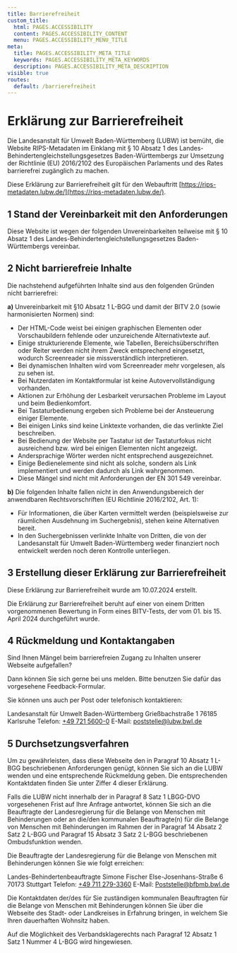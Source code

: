 ```yaml
---
title: Barrierefreiheit
custom_title:
  html: PAGES.ACCESSIBILITY
  content: PAGES.ACCESSIBILITY_CONTENT
  menu: PAGES.ACCESSIBILITY_MENU_TITLE
meta:
  title: PAGES.ACCESSIBILITY_META_TITLE
  keywords: PAGES.ACCESSIBILITY_META_KEYWORDS
  description: PAGES.ACCESSIBILITY_META_DESCRIPTION
visible: true
routes:
  default: /barrierefreiheit
---
```



# Erklärung zur Barrierefreiheit

Die Landesanstalt für Umwelt Baden-Württemberg (LUBW) ist bemüht, die Website RIPS-Metadaten im Einklang mit § 10 Absatz 1 des Landes-Behindertengleichstellungsgesetzes Baden-Württembergs zur Umsetzung der Richtlinie (EU) 2016/2102 des Europäischen Parlaments und des Rates barrierefrei zugänglich zu machen.

Diese Erklärung zur Barrierefreiheit gilt für den Webauftritt [https://rips-metadaten.lubw.de/](https://rips-metadaten.lubw.de/).

## 1 Stand der Vereinbarkeit mit den Anforderungen

Diese Website ist wegen der folgenden Unvereinbarkeiten teilweise mit § 10 Absatz 1 des Landes-Behindertengleichstellungsgesetzes Baden-Württembergs vereinbar.

## 2 Nicht barrierefreie Inhalte

Die nachstehend aufgeführten Inhalte sind aus den folgenden Gründen nicht barrierefrei:

**a)** Unvereinbarkeit mit §10 Absatz 1 L-BGG und damit der BITV 2.0 (sowie harmonisierten Normen) sind:

* Der HTML-Code weist bei einigen graphischen Elementen oder Vorschaubildern fehlende oder unzureichende Alternativtexte auf.
* Einige strukturierende Elemente, wie Tabellen, Bereichsüberschriften oder Reiter werden nicht ihrem Zweck entsprechend eingesetzt, wodurch Screenreader sie missverständlich interpretieren.
* Bei dynamischen Inhalten wird vom Screenreader mehr vorgelesen, als zu sehen ist.
* Bei Nutzerdaten im Kontaktformular ist keine Autovervollständigung vorhanden.
* Aktionen zur Erhöhung der Lesbarkeit verursachen Probleme im Layout und beim Bedienkomfort.
* Bei Tastaturbedienung ergeben sich Probleme bei der Ansteuerung einiger Elemente.
* Bei einigen Links sind keine Linktexte vorhanden, die das verlinkte Ziel beschreiben.
* Bei Bedienung der Website per Tastatur ist der Tastaturfokus nicht ausreichend bzw. wird bei einigen Elementen nicht angezeigt.
* Andersprachige Wörter werden nicht entsprechend ausgezeichnet.
* Einige Bedienelemente sind nicht als solche, sondern als Link implementiert und werden dadurch als Link wahrgenommen.
* Diese Mängel sind nicht mit Anforderungen der EN 301 549 vereinbar.

**b)** Die folgenden Inhalte fallen nicht in den Anwendungsbereich der anwendbaren Rechtsvorschriften (EU Richtlinie 2016/2102, Art. 1):

* Für Informationen, die über Karten vermittelt werden (beispielsweise zur räumlichen Ausdehnung im Suchergebnis), stehen keine Alternativen bereit.
* In den Suchergebnissen verlinkte Inhalte von Dritten, die von der Landesanstalt für Umwelt Baden-Württemberg weder finanziert noch entwickelt werden noch deren Kontrolle unterliegen.

## 3 Erstellung dieser Erklärung zur Barrierefreiheit

Diese Erklärung zur Barrierefreiheit wurde am 10.07.2024 erstellt.

Die Erklärung zur Barrierefreiheit beruht auf einer von einem Dritten vorgenommenen Bewertung in Form eines BITV-Tests, der vom 01. bis 15. April 2024 durchgeführt wurde.

## 4 Rückmeldung und Kontaktangaben

Sind Ihnen Mängel beim barrierefreien Zugang zu Inhalten unserer Webseite aufgefallen?

Dann können Sie sich gerne bei uns melden. Bitte benutzen Sie dafür das vorgesehene Feedback-Formular.

Sie können uns auch per Post oder telefonisch kontaktieren:

Landesanstalt für Umwelt Baden-Württemberg
Grießbachstraße 1
76185 Karlsruhe
Telefon: [+49 721 5600-0](tel:+4972156000)
E-Mail: [poststelle@lubw.bwl.de](mailto:poststelle@lubw.bwl.de)

## 5 Durchsetzungsverfahren

Um zu gewährleisten, dass diese Webseite den in Paragraf 10 Absatz 1 L-BGG beschriebenen Anforderungen genügt, können Sie sich an die LUBW wenden und eine entsprechende Rückmeldung geben. Die entsprechenden Kontaktdaten finden Sie unter Ziffer 4 dieser Erklärung.

Falls die LUBW nicht innerhalb der in Paragraf 8 Satz 1 LBGG-DVO vorgesehenen Frist auf Ihre Anfrage antwortet, können Sie sich an die Beauftragte der Landesregierung für die Belange von Menschen mit Behinderungen oder an die/den kommunalen Beauftragte(n) für die Belange von Menschen mit Behinderungen im Rahmen der in Paragraf 14 Absatz 2 Satz 2 L-BGG und Paragraf 15 Absatz 3 Satz 2 L-BGG beschriebenen Ombudsfunktion wenden.

Die Beauftragte der Landesregierung für die Belange von Menschen mit Behinderungen können Sie wie folgt erreichen:

Landes-Behindertenbeauftragte
Simone Fischer
Else-Josenhans-Straße 6
70173 Stuttgart
Telefon: [+49 711 279-3360](tel:+497112793360)
E-Mail: [Poststelle@bfbmb.bwl.de](mailto:Poststelle@bfbmb.bwl.de)

Die Kontaktdaten der/des für Sie zuständigen kommunalen Beauftragten für die Belange von Menschen mit Behinderungen können Sie über die Webseite des Stadt- oder Landkreises in Erfahrung bringen, in welchem Sie Ihren dauerhaften Wohnsitz haben.

Auf die Möglichkeit des Verbandsklagerechts nach Paragraf 12 Absatz 1 Satz 1 Nummer 4 L-BGG wird hingewiesen.
